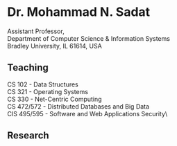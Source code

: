 # Dr. Mohammad N. Sadat
Assistant Professor,\
Department of Computer Science & Information Systems \
Bradley University, IL 61614, USA

## Teaching
CS 102 - Data Structures\
CS 321 - Operating Systems \
CS 330 - Net-Centric Computing\
CS 472/572 - Distributed Databases and Big Data\
CIS 495/595 - Software and Web Applications Security\

## Research 
